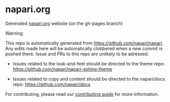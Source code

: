 # napari.org

Generated [napari.org](https://napari.org) website (on the gh-pages branch)

>[!WARNING]
> This repo is automatically generated from https://github.com/napari/napari.
> Any edits made here will be automatically clobbered when a new commit is pushed there.
> Issue and PRs to this repo are unlikely to be adressed. 
> - Issues related to the look-and-feel should be directed to the theme repo:
> https://github.com/napari/napari-sphinx-theme
>
> - Issues related to copy and content should be directed to the napari/docs repo:
> https://github.com/napari/docs
> 
> For contributing, please read our [contributing guide](https://napari.org/dev/developers/documentation/index.html)
> for more information.
